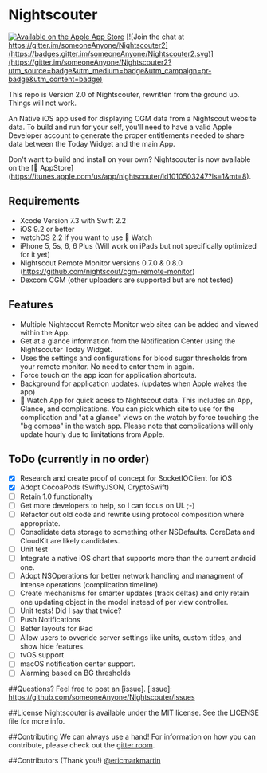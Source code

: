 # Nightscouter

[![Available on the Apple App Store](https://devimages.apple.com.edgekey.net/app-store/marketing/guidelines/images/badge-download-on-the-app-store.svg)](https://itunes.apple.com/us/app/nightscouter/id1010503247?ls=1&mt=8)
[![Join the chat at https://gitter.im/someoneAnyone/Nightscouter2](https://badges.gitter.im/someoneAnyone/Nightscouter2.svg)](https://gitter.im/someoneAnyone/Nightscouter2?utm_source=badge&utm_medium=badge&utm_campaign=pr-badge&utm_content=badge) 

This repo is Version 2.0 of Nightscouter, rewritten from the ground up. Things will not work.

An Native iOS app used for displaying CGM data from a Nightscout website data. To build and run for your self, you'll need to have a valid Apple Developer account to generate the proper entitlements needed to share data between the Today Widget and the main App.

Don't want to build and install on your own? Nightscouter is now available on the [ AppStore] (https://itunes.apple.com/us/app/nightscouter/id1010503247?ls=1&mt=8).

## Requirements
- Xcode Version 7.3 with Swift 2.2
- iOS 9.2 or better
- watchOS 2.2 if you want to use  Watch
- iPhone 5, 5s, 6, 6 Plus (Will work on iPads but not specifically optimized for it yet)
- Nightscout Remote Monitor versions 0.7.0 & 0.8.0 (https://github.com/nightscout/cgm-remote-monitor)
- Dexcom CGM (other uploaders are supported but are not tested)

## Features
- Multiple Nightscout Remote Monitor web sites can be added and viewed within the App.
- Get at a glance information from the Notification Center using the Nightscouter Today Widget.
- Uses the settings and configurations for blood sugar thresholds from your remote monitor. No need to enter them in again.
- Force touch on the app icon for application shortcuts.
- Background for application updates. (updates when Apple wakes the app)
-  Watch App for quick acess to Nightscout data. This includes an App, Glance, and complications. You can pick which site to use for the complication and "at a glance" views on the watch by force touching the "bg compas" in the watch app. Please note that complications will only update hourly due to limitations from Apple.

## ToDo (currently in no order)
* [x] Research and create proof of concept for SocketIOClient for iOS
* [x] Adopt CocoaPods (SwiftyJSON, CryptoSwift)
* [ ] Retain 1.0 functionalty
* [ ] Get more developers to help, so I can focus on UI. ;-)
* [ ] Refactor out old code and rewrite using protocol composition where appropriate.
* [ ] Consolidate data storage to something other NSDefaults. CoreData and CloudKit are likely candidates.
* [ ] Unit test
* [ ] Integrate a native iOS chart that supports more than the current android one.
* [ ] Adopt NSOperations for better network handling and managment of intense operations (complication timeline).
* [ ] Create mechanisms for smarter updates (track deltas) and only retain one updating object in the model instead of per view controller.
* [ ] Unit tests! Did I say that twice?
* [ ] Push Notifications
* [ ] Better layouts for iPad
* [ ] Allow users to ovveride server settings like units, custom titles, and show hide features.
* [ ] tvOS support
* [ ] macOS notification center support.
* [ ] Alarming based on BG thresholds

##Questions?
Feel free to post an [issue].
[issue]: https://github.com/someoneAnyone/Nightscouter/issues

##License
Nightscouter is available under the MIT license. See the LICENSE file for more info.

##Contributing
We can always use a hand! For information on how you can contribute, please check out the [gitter room](https://gitter.im/someoneAnyone/Nightscouter2?utm_source=badge&utm_medium=badge&utm_campaign=pr-badge&utm_content=badge).

##Contributors (Thank you!)
[@ericmarkmartin](https://github.com/ericmarkmartin)
